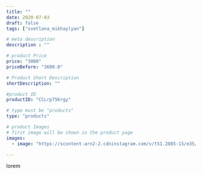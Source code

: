 ```yaml
---
title: ""
date: 2020-07-03
draft: false
tags: ["svetlana_mikhaylyan"]

# meta description
description : ""

# product Price
price: "3000"
priceBefore: "3600.0"

# Product Short Description
shortDescription: ""

#product ID
productID: "CCLrp75Krgy"

# type must be "products"
type: "products"

# product Images
# first image will be shown in the product page
images:
  - image: "https://scontent-arn2-2.cdninstagram.com/v/t51.2885-15/e35/106236454_324432238550501_587560912993196051_n.jpg?se=7&tp=1&_nc_ht=scontent-arn2-2.cdninstagram.com&_nc_cat=105&_nc_ohc=-DHmn0w3sBEAX9UkpJO&ccb=7-4&oh=88bcb55ee7925862425c7c65282d8389&oe=60820018&_nc_sid=86f79a&ig_cache_key=MjM0NTE2MDAyODc4NDg2NzM3OA%3D%3D.2-ccb7-4"

---
```

lorem
